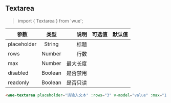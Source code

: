 ## Textarea

> import { Textarea } from 'wue';


| 参数           | 类型          | 说明  | 可选值| 默认值|
| ------------- |:-------------:| -----:|-----:|-----:|
|placeholder| String | 标题|||
|rows| Number | 行数| ||
|max| Number | 最大长度| ||
|disabled| Boolean | 是否禁用| ||
|readonly| Boolean | 是否只读| ||


```html
<wue-textarea placeholder="请输入文本" :rows="3" v-model="value" :max="10"></wue-textarea>
```